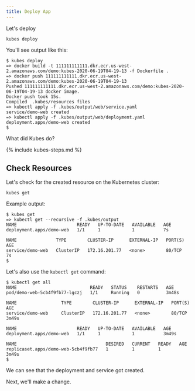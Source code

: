 ```yaml
---
title: Deploy App
---
```


Let's deploy

    kubes deploy

You'll see output like this:

    $ kubes deploy
    => docker build -t 111111111111.dkr.ecr.us-west-2.amazonaws.com/demo:kubes-2020-06-19T04-19-13 -f Dockerfile .
    => docker push 111111111111.dkr.ecr.us-west-2.amazonaws.com/demo:kubes-2020-06-19T04-19-13
    Pushed 111111111111.dkr.ecr.us-west-2.amazonaws.com/demo:kubes-2020-06-19T04-19-13 docker image.
    Docker push took 15s.
    Compiled  .kubes/resources files
    => kubectl apply -f .kubes/output/web/service.yaml
    service/demo-web created
    => kubectl apply -f .kubes/output/web/deployment.yaml
    deployment.apps/demo-web created
    $

What did Kubes do?

{% include kubes-steps.md %}

## Check Resources

Let's check for the created resource on the Kubernetes cluster:

    kubes get

Example output:

    $ kubes get
    => kubectl get --recursive -f .kubes/output
    NAME                       READY   UP-TO-DATE   AVAILABLE   AGE
    deployment.apps/demo-web   1/1     1            1           7s

    NAME               TYPE        CLUSTER-IP      EXTERNAL-IP   PORT(S)   AGE
    service/demo-web   ClusterIP   172.16.201.77   <none>        80/TCP    7s
    $

Let's also use the `kubectl get` command:

    $ kubectl get all
    NAME                            READY   STATUS    RESTARTS   AGE
    pod/demo-web-5cb4f9fb77-lgczj   1/1     Running   0          3m48s

    NAME                 TYPE        CLUSTER-IP      EXTERNAL-IP   PORT(S)   AGE
    service/demo-web     ClusterIP   172.16.201.77   <none>        80/TCP    3m49s

    NAME                       READY   UP-TO-DATE   AVAILABLE   AGE
    deployment.apps/demo-web   1/1     1            1           3m49s

    NAME                                  DESIRED   CURRENT   READY   AGE
    replicaset.apps/demo-web-5cb4f9fb77   1         1         1       3m49s
    $

We can see that the deployment and service got created.

Next, we'll make a change.

